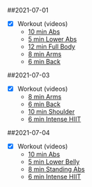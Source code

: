 ##2021-07-01
- [X] Workout (videos)  
  - [10 min Abs](https://www.youtube.com/watch?v=jxTbn63X3c4)
  - [5 min Lower Abs](https://youtu.be/kcQKWYc4xo4)
  - [12 min Full Body](https://www.youtube.com/watch?v=NEtnusXwjFU)
  - [8 min Arms](https://www.youtube.com/watch?v=8qDDtm6BOfw)
  - [6 min Back](https://www.youtube.com/watch?v=1V-dsMj0HfA)
  
##2021-07-03
- [X] Workout (videos)  
  - [8 min Arms](https://www.youtube.com/watch?v=8qDDtm6BOfw)
  - [6 min Back](https://www.youtube.com/watch?v=1V-dsMj0HfA)
  - [10 min Shoulder](https://www.youtube.com/watch?v=G_2mQDfiT_c)
  - [6 min Intense HIIT](https://www.youtube.com/watch?v=iQG190pVo38)
  
##2021-07-04
- [X] Workout (videos)  
  - [10 min Abs](https://www.youtube.com/watch?v=jxTbn63X3c4)
  - [5 min Lower Belly](https://www.youtube.com/watch?v=kcQKWYc4xo4)
  - [8 min Standing Abs](https://www.youtube.com/watch?v=2TOq2vJhOZU)
  - [6 min Intense HIIT](https://www.youtube.com/watch?v=iQG190pVo38)
